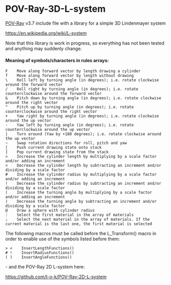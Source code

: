 # POV-Ray-3D-L-system
[POV-Ray](http://www.povray.org) v3.7 include file with a library for a simple 3D Lindenmayer system

https://en.wikipedia.org/wiki/L-system

Note that this library is work in progress, so everything has not been tested and anything may suddenly change.

#### Meaning of symbols/characters in rules arrays:
```
F    Move along forward vector by length drawing a cylinder
f    Move along forward vector by length without drawing
\    Roll left by turning angle (in degrees); i.e. rotate clockwise around the forward vector
/    Roll right by turning angle (in degrees); i.e. rotate counterclockwise around the forward vector
&    Pitch down by turning angle (in degrees); i.e. rotate clockwise around the right vector
^    Pitch up by turning angle (in degrees); i.e. rotate counterclockwise around the right vector
+    Yaw right by turning angle (in degrees); i.e. rotate clockwise around the up vector
-    Yaw left by turning angle (in degrees); i.e. rotate counterclockwise around the up vector
|    Turn around (Yaw by +180 degrees); i.e. rotate clockwise around the up vector
~    Swap rotation directions for roll, pitch and yaw
[    Push current drawing state onto stack
]    Pop current drawing state from the stack
>    Increase the cylinder length by multiplying by a scale factor and/or adding an increment
<    Decrease the cylinder length by subtracting an increment and/or dividing by a scale factor
#    Increase the cylinder radius by multiplying by a scale factor and/or adding an increment
!    Decrease the cylinder radius by subtracting an increment and/or dividing by a scale factor
(    Increase the turning angle by multiplying by a scale factor and/or adding an increment
)    Decrease the turning angle by subtracting an increment and/or dividing by a scale factor
@    Draw a sphere with cylinder radius
:    Select the first material in the array of materials
;    Select the next material in the array of materials. If the current material is the last one, the first material is selected
```

The following macros must be called before the L_Transform() macro in order to enable use of the symbols listed before them:

```
> <    InsertLengthFunctions()
# !    InsertRadiusFunctions()
( )    InsertAngleFunctions()
```


\- and the POV-Ray 2D L-system here:

https://github.com/t-o-k/POV-Ray-2D-L-system
